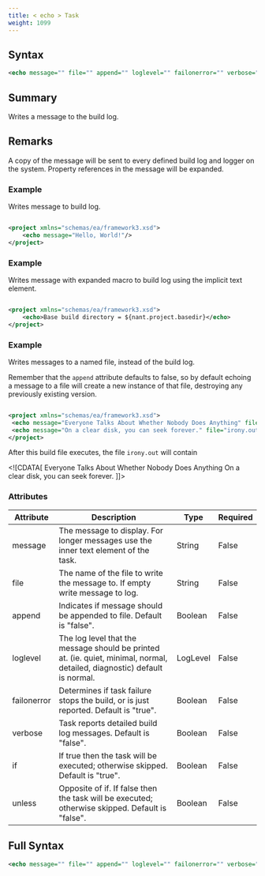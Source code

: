 ```yaml
---
title: < echo > Task
weight: 1099
---
```

## Syntax
```xml
<echo message="" file="" append="" loglevel="" failonerror="" verbose="" if="" unless="" />
```
## Summary ##
Writes a message to the build log.

## Remarks ##
A copy of the message will be sent to every defined
build log and logger on the system.  Property references in the message will be expanded.



### Example ###
Writes message to build log.


```xml

<project xmlns="schemas/ea/framework3.xsd">
    <echo message="Hello, World!"/>
</project>

```


### Example ###
Writes message with expanded macro to build log using the implicit text element.


```xml

<project xmlns="schemas/ea/framework3.xsd">
    <echo>Base build directory = ${nant.project.basedir}</echo>
</project>

```


### Example ###
Writes messages to a named file, instead of the build log.

Remember that the  `append`  attribute defaults to false,
so by default echoing a message to a file will create a new instance of
that file, destroying any previously existing version.


```xml

<project xmlns="schemas/ea/framework3.xsd">
 <echo message="Everyone Talks About Whether Nobody Does Anything" file="irony.out" />
 <echo message="On a clear disk, you can seek forever." file="irony.out" append="true" />
</project>

```
After this build file executes, the file  `irony.out` will
contain

&lt;![CDATA[
Everyone Talks About Whether Nobody Does Anything
On a clear disk, you can seek forever.
]]&gt;


### Attributes
| Attribute | Description | Type | Required |
| --------- | ----------- | ---- | -------- |
| message | The message to display.  For longer messages use the inner text element of the task. | String | False |
| file | The name of the file to write the message to.  If empty write message to log. | String | False |
| append | Indicates if message should be appended to file.  Default is &quot;false&quot;. | Boolean | False |
| loglevel | The log level that the message should be printed at. (ie. quiet, minimal, normal, detailed, diagnostic) default is normal. | LogLevel | False |
| failonerror | Determines if task failure stops the build, or is just reported. Default is &quot;true&quot;. | Boolean | False |
| verbose | Task reports detailed build log messages.  Default is &quot;false&quot;. | Boolean | False |
| if | If true then the task will be executed; otherwise skipped. Default is &quot;true&quot;. | Boolean | False |
| unless | Opposite of if.  If false then the task will be executed; otherwise skipped. Default is &quot;false&quot;. | Boolean | False |

## Full Syntax
```xml
<echo message="" file="" append="" loglevel="" failonerror="" verbose="" if="" unless="" />
```
